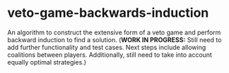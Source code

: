# veto-game-backwards-induction

An algorithm to construct the extensive form of a veto game and perform backward induction to find a solution. (__WORK IN PROGRESS:__ Still need to add further functionality and test cases. Next steps include allowing coalitions between players. Additionally, still need to take into account equally optimal strategies.)
